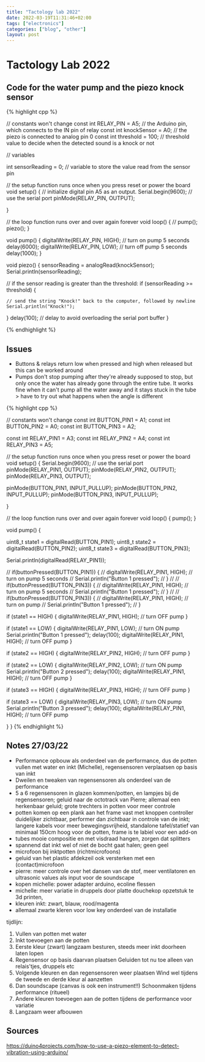 ```yaml
---
title: "Tactology lab 2022"
date: 2022-03-19T11:31:46+02:00
tags: ["electronics"]
categories: ["blog", "other"]
layout: post
---
```


# Tactology Lab 2022


## Code for the water pump and the piezo knock sensor

{% highlight cpp %}

// constants won't change
const int RELAY_PIN = A5;  // the Arduino pin, which connects to the IN pin of relay
const int knockSensor = A0; // the piezo is connected to analog pin 0
const int threshold = 100;  // threshold value to decide when the detected sound is a knock or not

// variables

int sensorReading = 0;      // variable to store the value read from the sensor pin



// the setup function runs once when you press reset or power the board
void setup() {
  // initialize digital pin A5 as an output.
  Serial.begin(9600);       // use the serial port
  pinMode(RELAY_PIN, OUTPUT);

}

// the loop function runs over and over again forever
void loop() {
//  pump();
  piezo();
}

void pump() {
  digitalWrite(RELAY_PIN, HIGH); // turn on pump 5 seconds
  delay(6000);
  digitalWrite(RELAY_PIN, LOW);  // turn off pump 5 seconds
  delay(1000);
}

void piezo() {
  sensorReading = analogRead(knockSensor);
  Serial.println(sensorReading);

  // if the sensor reading is greater than the threshold:
  if (sensorReading >= threshold) {

    // send the string "Knock!" back to the computer, followed by newline
    Serial.println("Knock!");
  }
  delay(100);  // delay to avoid overloading the serial port buffer
}

{% endhighlight %}


## Issues
- Buttons & relays return low when pressed and high when released but this can be worked around
- Pumps don't stop pumping after they're already supposed to stop, but only once the water has already gone through the entire tube. It works fine when it can't pump all the water away and it stays stuck in the tube > have to try out what happens when the angle is different

{% highlight cpp %}

// constants won't change
const int BUTTON_PIN1 = A1;
const int BUTTON_PIN2 = A0;
const int BUTTON_PIN3 = A2;

const int RELAY_PIN1 = A3;
const int RELAY_PIN2 = A4;
const int RELAY_PIN3 = A5;  


// the setup function runs once when you press reset or power the board
void setup() {
  Serial.begin(9600);       // use the serial port
  pinMode(RELAY_PIN1, OUTPUT);
  pinMode(RELAY_PIN2, OUTPUT);
  pinMode(RELAY_PIN3, OUTPUT);

  pinMode(BUTTON_PIN1, INPUT_PULLUP);
  pinMode(BUTTON_PIN2, INPUT_PULLUP);
  pinMode(BUTTON_PIN3, INPUT_PULLUP);

}

// the loop function runs over and over again forever
void loop() {
  pump();
}

void pump() {

  uint8_t state1 = digitalRead(BUTTON_PIN1);
  uint8_t state2 = digitalRead(BUTTON_PIN2);
  uint8_t state3 = digitalRead(BUTTON_PIN3);

  Serial.println(digitalRead(RELAY_PIN1));

  //  if(buttonPressed(BUTTON_PIN1)) {
  //    digitalWrite(RELAY_PIN1, HIGH); // turn on pump 5 seconds
  //    Serial.println("Button 1 pressed");
  //  }
  //
  //  if(buttonPressed(BUTTON_PIN3)) {
  //    digitalWrite(RELAY_PIN1, HIGH); // turn on pump 5 seconds
  //    Serial.println("Button 1 pressed");
  //  }
  //
  //  if(buttonPressed(BUTTON_PIN3)) {
  //    digitalWrite(RELAY_PIN1, HIGH); // turn on pump
  //    Serial.println("Button 1 pressed");
  //  }

  if (state1 == HIGH) {
    digitalWrite(RELAY_PIN1, HIGH); // turn OFF pump
  }

  if (state1 == LOW) {
    digitalWrite(RELAY_PIN1, LOW);  // turn ON pump
    Serial.println("Button 1 pressed");
    delay(100);
    digitalWrite(RELAY_PIN1, HIGH); // turn OFF pump
  }

  if (state2 == HIGH) {
    digitalWrite(RELAY_PIN2, HIGH); // turn OFF pump
  }

  if (state2 == LOW) {
    digitalWrite(RELAY_PIN2, LOW);  // turn ON pump
    Serial.println("Button 2 pressed");
    delay(100);
    digitalWrite(RELAY_PIN1, HIGH); // turn OFF pump
  }

  if (state3 == HIGH) {
    digitalWrite(RELAY_PIN3, HIGH); // turn OFF pump
  }

  if (state3 == LOW) {
    digitalWrite(RELAY_PIN3, LOW);  // turn ON pump
    Serial.println("Button 3 pressed");
    delay(100);
    digitalWrite(RELAY_PIN1, HIGH); // turn OFF pump

  }
}
{% endhighlight %}

## Notes 27/03/22
- Performance opbouw als onderdeel van de performance, dus de potten vullen met water en inkt (Michelle), regensensoren verplaatsen op basis van inkt 
- Dweilen en tweaken van regensensoren als onderdeel van de performance
- 5 a 6 regensensoren in glazen kommen/potten, en lampjes bij de regensensoren; geluid naar de octotrack van Pierre; allemaal een herkenbaar geluid; grote trechters in potten voor meer controle 
- potten komen op een plank aan het frame vast met knoppen controller duidelijker zichtbaar, performer dan zichtbaar in controle van de inkt; langere kabels voor meer bewegingsvrijheid, standalone tafel/statief van minimaal 150cm hoog voor de potten, frame is te labiel voor een add-on
- tubes mooie compositie en met visdraad hangen, zorgen dat splitters
- spannend dat inkt wel of niet de bocht gaat halen; geen geel
- microfoon bij inktpotten (richtmicrofoons)
- geluid van het plastic afdekzeil ook versterken met een (contact)microfoon
- pierre: meer controle over het dansen van de stof, meer ventilatoren en ultrasonic values als input voor de soundscape
- kopen michelle: power adapter arduino, ecoline flessen
- michelle: meer variatie in druppels door platte douchekop opzetstuk te 3d printen, 
- kleuren inkt: zwart, blauw, rood/magenta
- allemaal zwarte kleren voor low key onderdeel van de installatie

tijdlijn:
1. Vullen van potten met water
2. Inkt toevoegen aan de potten
3. Eerste kleur (zwart) langzaam besturen, steeds meer inkt doorheen laten lopen
4. Regensensor op basis daarvan plaatsen
    Geluiden tot nu toe alleen van relais'tjes, druppels etc
5. Volgende kleuren en dan regensensoren weer plaatsen
    Wind wel tijdens de tweede en derde kleur al aanzetten
6. Dan soundscape (canvas is ook een instrument!!) 
    Schoonmaken tijdens performance (ritueel)
7. Andere kleuren toevoegen aan de potten tijdens de performance voor variatie
8. Langzaam weer afbouwen 

## Sources
<https://duino4projects.com/how-to-use-a-piezo-element-to-detect-vibration-using-arduino/>
